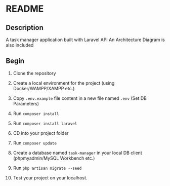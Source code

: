 # README

## Description
A task manager application built with Laravel API
An Architecture Diagram is also included
## Begin

1. Clone the repository

2. Create a local environment for the project (using Docker/WAMPP/XAMPP etc.)

3. Copy `.env.example` file content in a new file named `.env` (Set DB Parameters)

4. Run `composer install`

5. Run `composer install laravel`

6. CD into your project folder

7. Run `composer update`

8. Create a database named `task-manager` in your local DB client (phpmyadmin/MySQL Workbench etc.)

9. Run `php artisan migrate --seed`

10. Test your project on your localhost.
